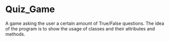 # Quiz_Game
A game asking the user a certain amount of True/False questions. The idea of the program is to show the usage of classes and their attributes and methods.
